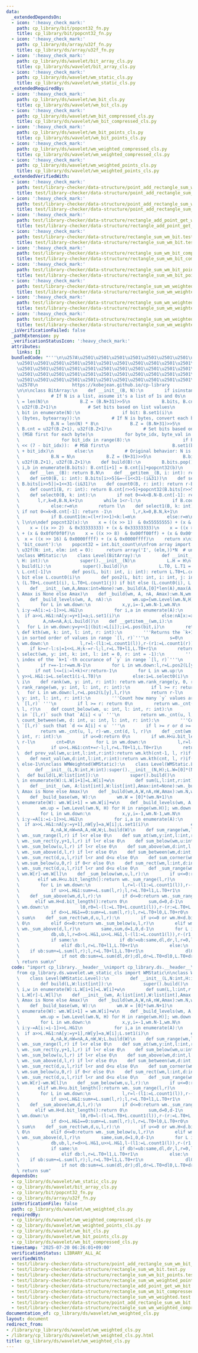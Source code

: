 ```yaml
---
data:
  _extendedDependsOn:
  - icon: ':heavy_check_mark:'
    path: cp_library/bit/popcnt32_fn.py
    title: cp_library/bit/popcnt32_fn.py
  - icon: ':heavy_check_mark:'
    path: cp_library/ds/array/u32f_fn.py
    title: cp_library/ds/array/u32f_fn.py
  - icon: ':heavy_check_mark:'
    path: cp_library/ds/wavelet/bit_array_cls.py
    title: cp_library/ds/wavelet/bit_array_cls.py
  - icon: ':heavy_check_mark:'
    path: cp_library/ds/wavelet/wm_static_cls.py
    title: cp_library/ds/wavelet/wm_static_cls.py
  _extendedRequiredBy:
  - icon: ':heavy_check_mark:'
    path: cp_library/ds/wavelet/wm_bit_cls.py
    title: cp_library/ds/wavelet/wm_bit_cls.py
  - icon: ':heavy_check_mark:'
    path: cp_library/ds/wavelet/wm_bit_compressed_cls.py
    title: cp_library/ds/wavelet/wm_bit_compressed_cls.py
  - icon: ':heavy_check_mark:'
    path: cp_library/ds/wavelet/wm_bit_points_cls.py
    title: cp_library/ds/wavelet/wm_bit_points_cls.py
  - icon: ':heavy_check_mark:'
    path: cp_library/ds/wavelet/wm_weighted_compressed_cls.py
    title: cp_library/ds/wavelet/wm_weighted_compressed_cls.py
  - icon: ':heavy_check_mark:'
    path: cp_library/ds/wavelet/wm_weighted_points_cls.py
    title: cp_library/ds/wavelet/wm_weighted_points_cls.py
  _extendedVerifiedWith:
  - icon: ':heavy_check_mark:'
    path: test/library-checker/data-structure/point_add_rectangle_sum_wm_bit.test.py
    title: test/library-checker/data-structure/point_add_rectangle_sum_wm_bit.test.py
  - icon: ':heavy_check_mark:'
    path: test/library-checker/data-structure/point_add_rectangle_sum_wm_bit_points.test.py
    title: test/library-checker/data-structure/point_add_rectangle_sum_wm_bit_points.test.py
  - icon: ':heavy_check_mark:'
    path: test/library-checker/data-structure/rectangle_add_point_get_wm_bit.test.py
    title: test/library-checker/data-structure/rectangle_add_point_get_wm_bit.test.py
  - icon: ':heavy_check_mark:'
    path: test/library-checker/data-structure/rectangle_sum_wm_bit.test.py
    title: test/library-checker/data-structure/rectangle_sum_wm_bit.test.py
  - icon: ':heavy_check_mark:'
    path: test/library-checker/data-structure/rectangle_sum_wm_bit_compressed.test.py
    title: test/library-checker/data-structure/rectangle_sum_wm_bit_compressed.test.py
  - icon: ':heavy_check_mark:'
    path: test/library-checker/data-structure/rectangle_sum_wm_bit_points.test.py
    title: test/library-checker/data-structure/rectangle_sum_wm_bit_points.test.py
  - icon: ':heavy_check_mark:'
    path: test/library-checker/data-structure/rectangle_sum_wm_weighted.test.py
    title: test/library-checker/data-structure/rectangle_sum_wm_weighted.test.py
  - icon: ':heavy_check_mark:'
    path: test/library-checker/data-structure/rectangle_sum_wm_weighted_compressed.test.py
    title: test/library-checker/data-structure/rectangle_sum_wm_weighted_compressed.test.py
  - icon: ':heavy_check_mark:'
    path: test/library-checker/data-structure/rectangle_sum_wm_weighted_points.test.py
    title: test/library-checker/data-structure/rectangle_sum_wm_weighted_points.test.py
  _isVerificationFailed: false
  _pathExtension: py
  _verificationStatusIcon: ':heavy_check_mark:'
  attributes:
    links: []
  bundledCode: "'''\n\u257A\u2501\u2501\u2501\u2501\u2501\u2501\u2501\u2501\u2501\u2501\
    \u2501\u2501\u2501\u2501\u2501\u2501\u2501\u2501\u2501\u2501\u2501\u2501\u2501\
    \u2501\u2501\u2501\u2501\u2501\u2501\u2501\u2501\u2501\u2501\u2501\u2501\u2501\
    \u2501\u2501\u2501\u2501\u2501\u2501\u2501\u2501\u2501\u2501\u2501\u2501\u2501\
    \u2501\u2501\u2501\u2501\u2501\u2501\u2501\u2501\u2501\u2501\u2501\u2501\u2501\
    \u2578\n             https://kobejean.github.io/cp-library               \n'''\n\
    \n\n\nclass BitArray:\n    def __init__(B, N):\n        if isinstance(N, list):\n\
    \            # If N is a list, assume it's a list of 1s and 0s\n            B.N\
    \ = len(N)\n            B.Z = (B.N+31)>>5\n            B.bits, B.cnt = u32f(B.Z+1),\
    \ u32f(B.Z+1)\n            # Set bits based on list values\n            for i,\
    \ bit in enumerate(N):\n                if bit: B.set1(i)\n        elif isinstance(N,\
    \ (bytes, bytearray)):\n            # If N is bytes, convert each byte to 8 bits\n\
    \            B.N = len(N) * 8\n            B.Z = (B.N+31)>>5\n            B.bits,\
    \ B.cnt = u32f(B.Z+1), u32f(B.Z+1)\n            # Set bits based on byte values\
    \ (MSB first for each byte)\n            for byte_idx, byte_val in enumerate(N):\n\
    \                for bit_idx in range(8):\n                    if byte_val & (1\
    \ << (7 - bit_idx)):  # MSB first\n                        B.set1(byte_idx * 8\
    \ + bit_idx)\n        else:\n            # Original behavior: N is an integer\n\
    \            B.N = N\n            B.Z = (N+31)>>5\n            B.bits, B.cnt =\
    \ u32f(B.Z+1), u32f(B.Z+1)\n    def build(B):\n        B.bits.pop()\n        for\
    \ i,b in enumerate(B.bits): B.cnt[i+1] = B.cnt[i]+popcnt32(b)\n        B.bits.append(1)\n\
    \    def __len__(B): return B.N\n    def __getitem__(B, i: int): return B.bits[i>>5]>>(31-(i&31))&1\n\
    \    def set0(B, i: int): B.bits[i>>5]&=~(1<<31-(i&31))\n    def set1(B, i: int):\
    \ B.bits[i>>5]|=1<<31-(i&31)\n    def count0(B, r: int): return r-B.count1(r)\n\
    \    def count1(B, r: int): return B.cnt[r>>5]+popcnt32(B.bits[r>>5]>>32-(r&31))\n\
    \    def select0(B, k: int):\n        if not 0<=k<B.N-B.cnt[-1]: return -1\n \
    \       l,r,k=0,B.N,k+1\n        while 1<r-l:\n            if B.count0(m:=(l+r)>>1)<k:l=m\n\
    \            else:r=m\n        return l\n    def select1(B, k: int):\n       \
    \ if not 0<=k<B.cnt[-1]: return -1\n        l,r,k=0,B.N,k+1\n        while 1<r-l:\n\
    \            if B.count1(m:=(l+r)>>1)<k:l=m\n            else:r=m\n        return\
    \ l\n\n\ndef popcnt32(x):\n    x = ((x >> 1)  & 0x55555555) + (x & 0x55555555)\n\
    \    x = ((x >> 2)  & 0x33333333) + (x & 0x33333333)\n    x = ((x >> 4)  & 0x0f0f0f0f)\
    \ + (x & 0x0f0f0f0f)\n    x = ((x >> 8)  & 0x00ff00ff) + (x & 0x00ff00ff)\n  \
    \  x = ((x >> 16) & 0x0000ffff) + (x & 0x0000ffff)\n    return x\nif hasattr(int,\
    \ 'bit_count'):\n    popcnt32 = int.bit_count\n\nfrom array import array\ndef\
    \ u32f(N: int, elm: int = 0):     return array('I', (elm,))*N  # unsigned int\n\
    \nclass WMStatic:\n    class Level(BitArray):\n        def __init__(L, N: int,\
    \ H: int):\n            super().__init__(N)\n            L.H = H\n        def\
    \ build(L):\n            super().build()\n            L.T0, L.T1 = L.N-L.cnt[-1],\
    \ L.cnt[-1]\n        def pos(L, bit: int, i: int): return L.T0+L.count1(i) if\
    \ bit else L.count0(i)\n        def pos2(L, bit: int, i: int, j: int): return\
    \ (L.T0+L.count1(i), L.T0+L.count1(j)) if bit else (L.count0(i), L.count0(j))\n\
    \    def __init__(wm,A,Amax:int=None):wm._build(A,[0]*len(A),max(A,default=0)if\
    \ Amax is None else Amax)\n    def _build(wm, A, nA, Amax):wm.N,wm.H=len(A),Amax.bit_length();wm._build_levels(A,nA)\n\
    \    def _build_levels(wm, A, nA):\n        wm.up=[wm.Level(wm.N,H) for H in range(wm.H)];wm.down=wm.up[::-1]\n\
    \        for L in wm.down:\n            x,y,i=-1,wm.N-1,wm.N\n            while\
    \ i:y-=A[i:=i-1]>>L.H&1\n            for i,a in enumerate(A):\n              \
    \  if a>>L.H&1:nA[y:=y+1]=a;L.set1(i)\n                else:nA[x:=x+1]=a\n   \
    \         A,nA=nA,A;L.build()\n    def __getitem__(wm,i):\n        y=0\n     \
    \   for L in wm.down:y=y<<1|(bit:=L[i]);i=L.pos(bit,i)\n        return y\n   \
    \ def kth(wm, k: int, l: int, r: int):\n        '''Returns the `k+1`-th value\
    \ in sorted order of values in range `[l, r)`'''\n        s=0\n        for L in\
    \ wm.down:\n            l,r=l-(l1:=L.count1(l)),r-(r1:=L.count1(r))\n        \
    \    if k>=r-l:s|=1<<L.H;k-=r-l;l,r=L.T0+l1,L.T0+r1\n        return s\n    def\
    \ select(wm, y: int, k: int, l: int = 0, r: int = -1):\n        '''Returns the\
    \ index of the `k+1`-th occurance of `y` in range `[l, r)`'''\n        if not(0<=y<1<<wm.H):return-1\n\
    \        if r==-1:r=wm.N-1\n        for L in wm.down:l,r=L.pos2(L[y],l,r)\n  \
    \      if not l<=(i:=l+k)<r:return-1\n        for L in wm.up:\n            if\
    \ y>>L.H&1:i=L.select1(i-L.T0)\n            else:i=L.select0(i)\n        return\
    \ i\n    def rank(wm, y: int, r: int): return wm.rank_range(y, 0, r)\n    def\
    \ rank_range(wm, y: int, l: int, r: int):\n        if l >= r: return 0\n     \
    \   for L in wm.down:l,r=L.pos2(L[y],l,r)\n        return r-l\n    def count_at(wm,\
    \ y: int, l: int, r: int):\n        '''Count how many `y` values are in range\
    \ `[l,r)` '''\n        if l >= r: return 0\n        return wm._cnt(y+1, l, r)-wm._cnt(y,\
    \ l, r)\n    def count_below(wm, u: int, l: int, r: int):\n        '''Count `i`'s\
    \ in `[l,r)` such that `A[i] < u` '''\n        return wm._cnt(u, l, r)\n    def\
    \ count_between(wm, d: int, u: int, l: int, r: int):\n        '''Count `i`'s in\
    \ `[l,r)` such that `d <= A[i] < u` '''\n        if l >= r or d >= u: return 0\n\
    \        return wm._cnt(u, l, r)-wm._cnt(d, l, r)\n    def _cnt(wm, u: int, l:\
    \ int, r: int):\n        if u<=0:return 0\n        if wm.H<u.bit_length():return\
    \ r-l\n        cnt=0\n        for L in wm.down:\n            l,r=l-(l1:=L.count1(l)),r-(r1:=L.count1(r))\n\
    \            if u>>L.H&1:cnt+=r-l;l,r=L.T0+l1,L.T0+r1\n        return cnt\n  \
    \  def prev_val(wm,u:int,l:int,r:int):return wm.kth(cnt-1, l, r)if(cnt:=wm._cnt(u,l,r))else-1\n\
    \    def next_val(wm,d:int,l:int,r:int):return wm.kth(cnt, l, r)if(cnt:=wm._cnt(d,l,r))<r-l\
    \ else-1\n\nclass WMWeighted(WMStatic):\n    class Level(WMStatic.Level):\n  \
    \      def __init__(L,N:int,H:int):super().__init__(N,H);L.W=[0]*(N+1)\n     \
    \   def build(L,W:list[int]):\n            super().build()\n            for i,w\
    \ in enumerate(W):L.W[i+1]=L.W[i]+w\n        def sum(L,l:int,r:int):return L.W[r]-L.W[l]\n\
    \    def __init__(wm, A:list[int],W:list[int],Amax:int=None):wm._build(A,W,[0]*len(A),[0]*len(A),max(A,default=0)if\
    \ Amax is None else Amax)\n    def _build(wm,A,W,nA,nW,Amax):wm.N,wm.H=len(A),Amax.bit_length();wm._build_base(W);wm._build_levels(A,W,nA,nW)\n\
    \    def _build_base(wm, W):\n        wm.W = [0]*(wm.N+1)\n        for i,w in\
    \ enumerate(W): wm.W[i+1] = wm.W[i]+w\n    def _build_levels(wm, A, W, nA, nW):\n\
    \        wm.up = [wm.Level(wm.N, H) for H in range(wm.H)]; wm.down = wm.up[::-1]\n\
    \        for L in wm.down:\n            x,y,i=-1,wm.N-1,wm.N\n            while\
    \ i:y-=A[i:=i-1]>>L.H&1\n            for i,a in enumerate(A):\n              \
    \  if a>>L.H&1:nA[y:=y+1],nW[y]=a,W[i];L.set1(i)\n                else:nA[x:=x+1],nW[x]=a,W[i]\n\
    \            A,nA,W,nW=nA,A,nW,W;L.build(W)\n    def sum_range(wm,l:int,r:int):return\
    \ wm._sum_range(l,r) if l<r else 0\n    def sum_at(wm,y:int,l:int,r:int):return\
    \ wm._sum_rect(y,y+1,l,r) if l<r else 0\n    def sum_below(wm,u:int,l:int,r:int):return\
    \ wm._sum_below(u,l,r) if l<r else 0\n    def sum_above(wm,d:int,l:int,r:int):return\
    \ wm._sum_above(d,l,r) if l<r else 0\n    def sum_between(wm,d:int,u:int,l:int,r:int):return\
    \ wm._sum_rect(d,u,l,r)if l<r and d<u else 0\n    def sum_corner(wm,r:int,u:int):return\
    \ wm.sum_below(u,0,r) if 0<r else 0\n    def sum_rect(wm,l:int,d:int,r:int,u:int):return\
    \ wm._sum_rect(d,u,l,r)if l<r and d<u else 0\n    def _sum_range(wm,l,r):return\
    \ wm.W[r]-wm.W[l]\n    def _sum_below(wm,u,l,r):\n        if u<=0:return 0\n \
    \       elif wm.H<u.bit_length():return wm._sum_range(l,r)\n        sum = 0\n\
    \        for L in wm.down:\n            l,r=l-(l1:=L.count1(l)),r-(r1:=L.count1(r))\n\
    \            if u>>L.H&1:sum+=L.sum(l,r);l,r=L.T0+l1,L.T0+r1\n        return sum\n\
    \    def _sum_above(wm,d,l,r):\n        if d<=0:return wm._sum_range(l,r)\n  \
    \      elif wm.H<d.bit_length():return 0\n        sum,d=0,d-1\n        for L in\
    \ wm.down:\n            l0,r0=l-(l:=L.T0+L.count1(l)),r-(r:=L.T0+L.count1(r))\n\
    \            if d>>L.H&1==0:sum+=L.sum(l,r);l,r=L.T0+l0,L.T0+r0\n        return\
    \ sum\n    def _sum_rect(wm,d,u,l,r):\n        if u<=0 or wm.H<d.bit_length():return\
    \ 0\n        elif d<=0:return wm._sum_below(u,l,r)\n        elif wm.H<u.bit_length():return\
    \ wm._sum_above(d,l,r)\n        same,sum,d=1,0,d-1\n        for L in wm.down:\n\
    \            db,ub,l,r=d>>L.H&1,u>>L.H&1,l-(l1:=L.count1(l)),r-(r1:=L.count1(r))\n\
    \            if same:\n                if db!=ub:same,dl,dr,l,r=0,l,r,L.T0+l1,L.T0+r1\n\
    \                elif db:l,r=L.T0+l1,L.T0+r1\n            else:\n            \
    \    if ub:sum+=L.sum(l,r);l,r=L.T0+l1,L.T0+r1\n                dl0,dr0=dl-(dl:=L.T0+L.count1(dl)),dr-(dr:=L.T0+L.count1(dr))\n\
    \                if not db:sum+=L.sum(dl,dr);dl,dr=L.T0+dl0,L.T0+dr0\n       \
    \ return sum\n"
  code: "import cp_library.__header__\nimport cp_library.ds.__header__\nimport cp_library.ds.wavelet.__header__\n\
    from cp_library.ds.wavelet.wm_static_cls import WMStatic\n\nclass WMWeighted(WMStatic):\n\
    \    class Level(WMStatic.Level):\n        def __init__(L,N:int,H:int):super().__init__(N,H);L.W=[0]*(N+1)\n\
    \        def build(L,W:list[int]):\n            super().build()\n            for\
    \ i,w in enumerate(W):L.W[i+1]=L.W[i]+w\n        def sum(L,l:int,r:int):return\
    \ L.W[r]-L.W[l]\n    def __init__(wm, A:list[int],W:list[int],Amax:int=None):wm._build(A,W,[0]*len(A),[0]*len(A),max(A,default=0)if\
    \ Amax is None else Amax)\n    def _build(wm,A,W,nA,nW,Amax):wm.N,wm.H=len(A),Amax.bit_length();wm._build_base(W);wm._build_levels(A,W,nA,nW)\n\
    \    def _build_base(wm, W):\n        wm.W = [0]*(wm.N+1)\n        for i,w in\
    \ enumerate(W): wm.W[i+1] = wm.W[i]+w\n    def _build_levels(wm, A, W, nA, nW):\n\
    \        wm.up = [wm.Level(wm.N, H) for H in range(wm.H)]; wm.down = wm.up[::-1]\n\
    \        for L in wm.down:\n            x,y,i=-1,wm.N-1,wm.N\n            while\
    \ i:y-=A[i:=i-1]>>L.H&1\n            for i,a in enumerate(A):\n              \
    \  if a>>L.H&1:nA[y:=y+1],nW[y]=a,W[i];L.set1(i)\n                else:nA[x:=x+1],nW[x]=a,W[i]\n\
    \            A,nA,W,nW=nA,A,nW,W;L.build(W)\n    def sum_range(wm,l:int,r:int):return\
    \ wm._sum_range(l,r) if l<r else 0\n    def sum_at(wm,y:int,l:int,r:int):return\
    \ wm._sum_rect(y,y+1,l,r) if l<r else 0\n    def sum_below(wm,u:int,l:int,r:int):return\
    \ wm._sum_below(u,l,r) if l<r else 0\n    def sum_above(wm,d:int,l:int,r:int):return\
    \ wm._sum_above(d,l,r) if l<r else 0\n    def sum_between(wm,d:int,u:int,l:int,r:int):return\
    \ wm._sum_rect(d,u,l,r)if l<r and d<u else 0\n    def sum_corner(wm,r:int,u:int):return\
    \ wm.sum_below(u,0,r) if 0<r else 0\n    def sum_rect(wm,l:int,d:int,r:int,u:int):return\
    \ wm._sum_rect(d,u,l,r)if l<r and d<u else 0\n    def _sum_range(wm,l,r):return\
    \ wm.W[r]-wm.W[l]\n    def _sum_below(wm,u,l,r):\n        if u<=0:return 0\n \
    \       elif wm.H<u.bit_length():return wm._sum_range(l,r)\n        sum = 0\n\
    \        for L in wm.down:\n            l,r=l-(l1:=L.count1(l)),r-(r1:=L.count1(r))\n\
    \            if u>>L.H&1:sum+=L.sum(l,r);l,r=L.T0+l1,L.T0+r1\n        return sum\n\
    \    def _sum_above(wm,d,l,r):\n        if d<=0:return wm._sum_range(l,r)\n  \
    \      elif wm.H<d.bit_length():return 0\n        sum,d=0,d-1\n        for L in\
    \ wm.down:\n            l0,r0=l-(l:=L.T0+L.count1(l)),r-(r:=L.T0+L.count1(r))\n\
    \            if d>>L.H&1==0:sum+=L.sum(l,r);l,r=L.T0+l0,L.T0+r0\n        return\
    \ sum\n    def _sum_rect(wm,d,u,l,r):\n        if u<=0 or wm.H<d.bit_length():return\
    \ 0\n        elif d<=0:return wm._sum_below(u,l,r)\n        elif wm.H<u.bit_length():return\
    \ wm._sum_above(d,l,r)\n        same,sum,d=1,0,d-1\n        for L in wm.down:\n\
    \            db,ub,l,r=d>>L.H&1,u>>L.H&1,l-(l1:=L.count1(l)),r-(r1:=L.count1(r))\n\
    \            if same:\n                if db!=ub:same,dl,dr,l,r=0,l,r,L.T0+l1,L.T0+r1\n\
    \                elif db:l,r=L.T0+l1,L.T0+r1\n            else:\n            \
    \    if ub:sum+=L.sum(l,r);l,r=L.T0+l1,L.T0+r1\n                dl0,dr0=dl-(dl:=L.T0+L.count1(dl)),dr-(dr:=L.T0+L.count1(dr))\n\
    \                if not db:sum+=L.sum(dl,dr);dl,dr=L.T0+dl0,L.T0+dr0\n       \
    \ return sum"
  dependsOn:
  - cp_library/ds/wavelet/wm_static_cls.py
  - cp_library/ds/wavelet/bit_array_cls.py
  - cp_library/bit/popcnt32_fn.py
  - cp_library/ds/array/u32f_fn.py
  isVerificationFile: false
  path: cp_library/ds/wavelet/wm_weighted_cls.py
  requiredBy:
  - cp_library/ds/wavelet/wm_weighted_compressed_cls.py
  - cp_library/ds/wavelet/wm_weighted_points_cls.py
  - cp_library/ds/wavelet/wm_bit_cls.py
  - cp_library/ds/wavelet/wm_bit_points_cls.py
  - cp_library/ds/wavelet/wm_bit_compressed_cls.py
  timestamp: '2025-07-20 06:26:01+09:00'
  verificationStatus: LIBRARY_ALL_AC
  verifiedWith:
  - test/library-checker/data-structure/point_add_rectangle_sum_wm_bit_points.test.py
  - test/library-checker/data-structure/rectangle_sum_wm_bit.test.py
  - test/library-checker/data-structure/rectangle_sum_wm_bit_points.test.py
  - test/library-checker/data-structure/rectangle_sum_wm_weighted_points.test.py
  - test/library-checker/data-structure/rectangle_add_point_get_wm_bit.test.py
  - test/library-checker/data-structure/rectangle_sum_wm_bit_compressed.test.py
  - test/library-checker/data-structure/rectangle_sum_wm_weighted.test.py
  - test/library-checker/data-structure/point_add_rectangle_sum_wm_bit.test.py
  - test/library-checker/data-structure/rectangle_sum_wm_weighted_compressed.test.py
documentation_of: cp_library/ds/wavelet/wm_weighted_cls.py
layout: document
redirect_from:
- /library/cp_library/ds/wavelet/wm_weighted_cls.py
- /library/cp_library/ds/wavelet/wm_weighted_cls.py.html
title: cp_library/ds/wavelet/wm_weighted_cls.py
---
```

